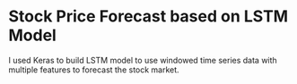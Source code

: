 # Stock Price Forecast based on LSTM Model
I used Keras to build LSTM model to use windowed time series data with multiple features to forecast the stock market.
